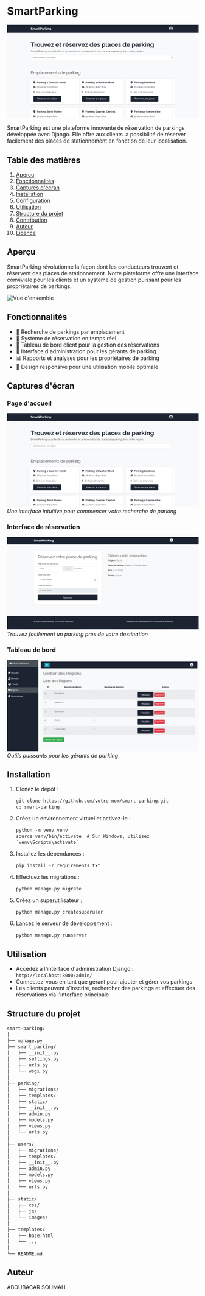 # SmartParking

![Logo SmartParking](https://github.com/Abusooma/Smart-Parking/blob/main/cap1.png)

SmartParking est une plateforme innovante de réservation de parkings développée avec Django. Elle offre aux clients la possibilité de réserver facilement des places de stationnement en fonction de leur localisation.

## Table des matières
1. [Aperçu](#aperçu)
2. [Fonctionnalités](#fonctionnalités)
3. [Captures d'écran](#captures-décran)
4. [Installation](#installation)
5. [Configuration](#configuration)
6. [Utilisation](#utilisation)
7. [Structure du projet](#structure-du-projet)
8. [Contribution](#contribution)
9. [Auteur](#auteur)
10. [Licence](#licence)

## Aperçu

SmartParking révolutionne la façon dont les conducteurs trouvent et réservent des places de stationnement. Notre plateforme offre une interface conviviale pour les clients et un système de gestion puissant pour les propriétaires de parkings.

![Vue d'ensemble](images/overview.png)

## Fonctionnalités

- 🚗 Recherche de parkings par emplacement
- 📅 Système de réservation en temps réel
- 👤 Tableau de bord client pour la gestion des réservations
- 🏢 Interface d'administration pour les gérants de parking
- 📊 Rapports et analyses pour les propriétaires de parking
- 📱 Design responsive pour une utilisation mobile optimale

## Captures d'écran

### Page d'accueil
![Page d'accueil](https://github.com/Abusooma/Smart-Parking/blob/main/cap1.png)
*Une interface intuitive pour commencer votre recherche de parking*

### Interface de réservation
![Recherche de parking](https://github.com/Abusooma/Smart-Parking/blob/main/cap2.png)
*Trouvez facilement un parking près de votre destination*

### Tableau de bord
![Tableau de bord gérant](https://github.com/Abusooma/Smart-Parking/blob/main/cap3.png)
*Outils puissants pour les gérants de parking*

## Installation

1. Clonez le dépôt :
   ```
   git clone https://github.com/votre-nom/smart-parking.git
   cd smart-parking
   ```

2. Créez un environnement virtuel et activez-le :
   ```
   python -m venv venv
   source venv/bin/activate  # Sur Windows, utilisez `venv\Scripts\activate`
   ```

3. Installez les dépendances :
   ```
   pip install -r requirements.txt
   ```

4. Effectuez les migrations :
   ```
   python manage.py migrate
   ```

5. Créez un superutilisateur :
   ```
   python manage.py createsuperuser
   ```

6. Lancez le serveur de développement :
   ```
   python manage.py runserver
   ```

## Utilisation

- Accédez à l'interface d'administration Django : `http://localhost:8000/admin/`
- Connectez-vous en tant que gérant pour ajouter et gérer vos parkings
- Les clients peuvent s'inscrire, rechercher des parkings et effectuer des réservations via l'interface principale

## Structure du projet

```
smart-parking/
│
├── manage.py
├── smart_parking/
│   ├── __init__.py
│   ├── settings.py
│   ├── urls.py
│   └── wsgi.py
│
├── parking/
│   ├── migrations/
│   ├── templates/
│   ├── static/
│   ├── __init__.py
│   ├── admin.py
│   ├── models.py
│   ├── views.py
│   └── urls.py
│
├── users/
│   ├── migrations/
│   ├── templates/
│   ├── __init__.py
│   ├── admin.py
│   ├── models.py
│   ├── views.py
│   └── urls.py
│
├── static/
│   ├── css/
│   ├── js/
│   └── images/
│
├── templates/
│   ├── base.html
│   └── ...
│
└── README.md
```

## Auteur

ABOUBACAR SOUMAH
